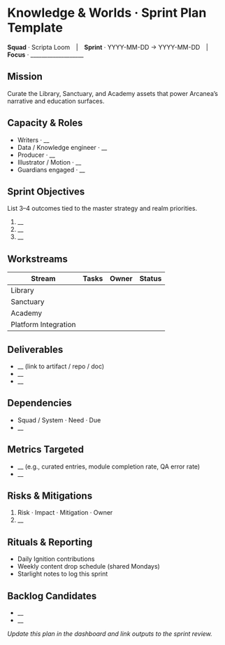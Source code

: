 ﻿# Knowledge & Worlds · Sprint Plan Template
**Squad** · Scripta Loom | **Sprint** · YYYY-MM-DD → YYYY-MM-DD | **Focus** · ___________________

## Mission
Curate the Library, Sanctuary, and Academy assets that power Arcanea’s narrative and education surfaces.

## Capacity & Roles
- Writers · __
- Data / Knowledge engineer · __
- Producer · __
- Illustrator / Motion · __
- Guardians engaged · __

## Sprint Objectives
List 3–4 outcomes tied to the master strategy and realm priorities.
1. __
2. __
3. __

## Workstreams
| Stream | Tasks | Owner | Status |
| --- | --- | --- | --- |
| Library | | | |
| Sanctuary | | | |
| Academy | | | |
| Platform Integration | | | |

## Deliverables
- __ (link to artifact / repo / doc)
- __
- __

## Dependencies
- Squad / System · Need · Due
- __

## Metrics Targeted
- __ (e.g., curated entries, module completion rate, QA error rate)
- __

## Risks & Mitigations
1. Risk · Impact · Mitigation · Owner
2. __

## Rituals & Reporting
- Daily Ignition contributions
- Weekly content drop schedule (shared Mondays)
- Starlight notes to log this sprint

## Backlog Candidates
- __
- __

_Update this plan in the dashboard and link outputs to the sprint review._
